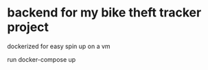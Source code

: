 # backend for my bike theft tracker project

dockerized for easy spin up on a vm

run
docker-compose up
